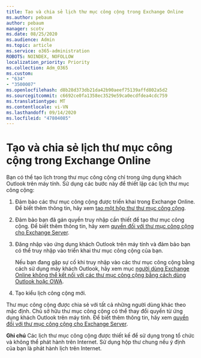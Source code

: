 ```yaml
---
title: Tạo và chia sẻ lịch thư mục công cộng trong Exchange Online
ms.author: pebaum
author: pebaum
manager: scotv
ms.date: 08/25/2020
ms.audience: Admin
ms.topic: article
ms.service: o365-administration
ROBOTS: NOINDEX, NOFOLLOW
localization_priority: Priority
ms.collection: Adm_O365
ms.custom:
- "634"
- "3500007"
ms.openlocfilehash: d8b28d373db21da42b90aeef75139affd802a5d2
ms.sourcegitcommit: c6692ce0fa1358ec3529e59ca0ecdfdea4cdc759
ms.translationtype: MT
ms.contentlocale: vi-VN
ms.lasthandoff: 09/14/2020
ms.locfileid: "47804085"
---
```

# <a name="create-and-share-public-folder-calendars-in-exchange-online"></a>Tạo và chia sẻ lịch thư mục công cộng trong Exchange Online

Bạn có thể tạo lịch trong thư mục công cộng chỉ trong ứng dụng khách Outlook trên máy tính. Sử dụng các bước này để thiết lập các lịch thư mục công cộng:

1. Đảm bảo các thư mục công cộng được triển khai trong Exchange Online. Để biết thêm thông tin, hãy xem [tạo một hộp thư thư mục công cộng](https://docs.microsoft.com/exchange/collaboration-exo/public-folders/create-public-folder-mailbox). 

2. Đảm bảo bạn đã gán quyền truy nhập cần thiết để tạo thư mục công cộng. Để biết thêm thông tin, hãy xem [quyền đối với thư mục công cộng cho Exchange Server](https://support.microsoft.com/help/2573274/public-folder-permissions-for-exchange-server). 
  
3. Đăng nhập vào ứng dụng khách Outlook trên máy tính và đảm bảo bạn có thể truy nhập vào triển khai thư mục công cộng của bạn.

    Nếu bạn đang gặp sự cố khi truy nhập vào các thư mục công cộng bằng cách sử dụng máy khách Outlook, hãy xem mục [người dùng Exchange Online không thể kết nối với các thư mục công cộng bằng cách dùng Outlook hoặc OWA](https://aka.ms/pfcte).

4. Tạo kiểu lịch công cộng mới.

Thư mục công cộng được chia sẻ với tất cả những người dùng khác theo mặc định. Chủ sở hữu thư mục công cộng có thể thay đổi quyền từ ứng dụng khách Outlook trên máy tính. Để biết thêm thông tin, hãy xem [quyền đối với thư mục công cộng cho Exchange Server](https://support.microsoft.com/help/2573274/public-folder-permissions-for-exchange-server).

**Ghi chú** Các lịch thư mục công cộng được thiết kế để sử dụng trong tổ chức và không thể phát hành trên Internet. Sử dụng hộp thư chung nếu ý định của bạn là phát hành lịch trên Internet.